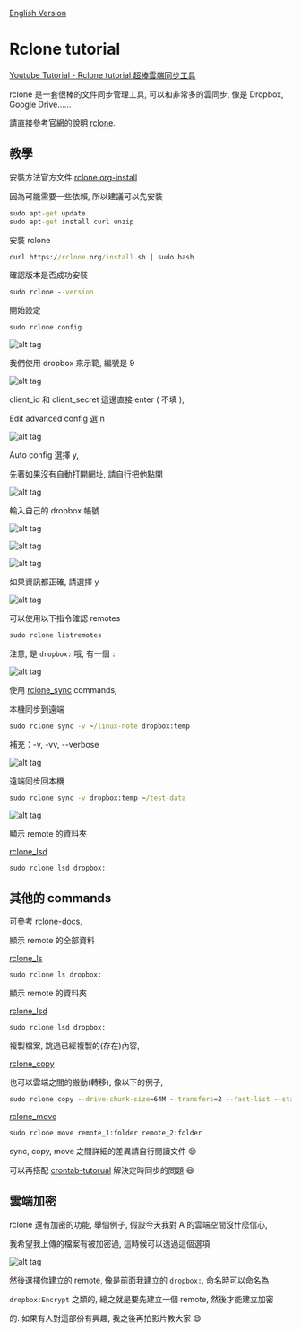 [English Version](README_en.md)

# Rclone tutorial

[Youtube Tutorial - Rclone tutorial 超棒雲端同步工具](https://youtu.be/0ChhvaHIQ9Y)

rclone 是一套很棒的文件同步管理工具, 可以和非常多的雲同步, 像是 Dropbox,
Google Drive......

請直接參考官網的說明 [rclone](https://rclone.org/).

## 教學

安裝方法官方文件 [rclone.org-install](https://rclone.org/install/)

因為可能需要一些依賴, 所以建議可以先安裝

```cmd
sudo apt-get update
sudo apt-get install curl unzip
```

安裝 rclone

```cmd
curl https://rclone.org/install.sh | sudo bash
```

確認版本是否成功安裝

```cmd
sudo rclone --version
```

開始設定

```cmd
sudo rclone config
```

![alt tag](https://i.imgur.com/98Cq8UN.png)

我們使用 dropbox 來示範, 編號是 9

![alt tag](https://i.imgur.com/PWMJ5SH.png)

client_id 和 client_secret 這邊直接 enter ( 不填 ),

Edit advanced config 選 n

![alt tag](https://i.imgur.com/WWMPRWu.png)

Auto config 選擇 y,

先著如果沒有自動打開網址, 請自行把他點開

![alt tag](https://i.imgur.com/aBkg1Gx.png)

輸入自己的 dropbox 帳號

![alt tag](https://i.imgur.com/yFGW3Vf.png)

![alt tag](https://i.imgur.com/ekaCLHc.png)

![alt tag](https://i.imgur.com/F3s2Hft.png)

如果資訊都正確, 請選擇 y

![alt tag](https://i.imgur.com/vSpd7B4.png)

可以使用以下指令確認 remotes

```cmd
sudo rclone listremotes
```

注意, 是 `dropbox:` 哦, 有一個 `:`

![alt tag](https://i.imgur.com/V9G8Izm.png)

使用 [rclone_sync](https://rclone.org/commands/rclone_sync/) commands,

本機同步到遠端

```cmd
sudo rclone sync -v ~/linux-note dropbox:temp
```

補充：-v, -vv, --verbose

![alt tag](https://i.imgur.com/CLpsAbv.png)

遠端同步回本機

```cmd
sudo rclone sync -v dropbox:temp ~/test-data
```
![alt tag](https://i.imgur.com/t0fhAF8.png)

顯示 remote 的資料夾

[rclone_lsd](https://rclone.org/commands/rclone_lsd/)

```cmd
sudo rclone lsd dropbox:
```

## 其他的 commands

可參考 [rclone-docs](https://rclone.org/docs/),

顯示 remote 的全部資料

[rclone_ls](https://rclone.org/commands/rclone_ls/)

```cmd
sudo rclone ls dropbox:
```

顯示 remote 的資料夾

[rclone_lsd](https://rclone.org/commands/rclone_lsd/)

```cmd
sudo rclone lsd dropbox:
```

複製檔案, 跳過已經複製的(存在)內容,

[rclone_copy](https://rclone.org/commands/rclone_copy/)

也可以雲端之間的搬動(轉移), 像以下的例子,

```cmd
sudo rclone copy --drive-chunk-size=64M --transfers=2 --fast-list --stats=20s -v remote_1:folder remote_2:folder
```

[rclone_move](https://rclone.org/commands/rclone_move/)

```cmd
sudo rclone move remote_1:folder remote_2:folder
```

sync, copy, move 之間詳細的差異請自行閱讀文件 :smile:

可以再搭配 [crontab-tutorual](https://github.com/twtrubiks/linux-note/tree/master/crontab-tutorual) 解決定時同步的問題 :satisfied:

## 雲端加密

rclone 還有加密的功能, 舉個例子, 假設今天我對 A 的雲端空間沒什麼信心,

我希望我上傳的檔案有被加密過, 這時候可以透過這個選項

![alt tag](https://i.imgur.com/PWYoc8y.png)

然後選擇你建立的 remote, 像是前面我建立的 `dropbox:`, 命名時可以命名為

`dropbox:Encrypt` 之類的, 總之就是要先建立一個 remote, 然後才能建立加密

的. 如果有人對這部份有興趣, 我之後再拍影片教大家 :smile:
